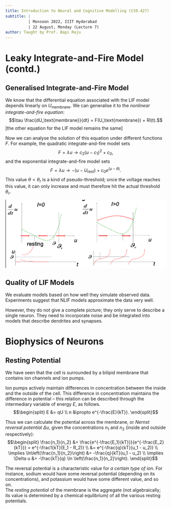 ```yaml
---
title: Introduction to Neural and Cognitive Modelling (CS9.427)
subtitle: |
          | Monsoon 2022, IIIT Hyderabad
          | 22 August, Monday (Lecture 7)
author: Taught by Prof. Bapi Raju
---
```


# Leaky Integrate-and-Fire Model (contd.)
## Generalised Integrate-and-Fire Model
We know that the differential equation associated with the LIF model depends linearly on $U_\text{membrane}$. We can generalise it to the *nonlinear integrate-and-fire equation*:
$$\tau \frac{dU_\text{membrane}}{dt} = F(U_\text{membrane}) + RI(t).$$
[the other equation for the LIF model remains the same]

Now we can analyse the solution of this equation under different functions $F$. For example, the quadratic integrate-and-fire model sets
$$F = \lambda u \to c_2(u-c_1)^2 + c_0,$$
and the exponential integrate-and-fire model sets
$$F = \lambda u \to -(u - U_\text{rest}) + c_0 e^{(u - \theta)}.$$
This value $\theta < \theta_r$ is a kind of pseudo-threshold; once the voltage reaches this value, it can only increase and must therefore hit the actual threshold $\theta_r$.

![Behaviour of Exponential LIF Model](explif.png)

## Quality of LIF Models
We evaluate models based on how well they simulate observed data. Experiments suggest that NLIF models approximate the data very well.

However, they do not give a complete picture; they only serve to describe a single neuron. They need to incorporate noise and be integrated into models that describe dendrites and synapses.

# Biophysics of Neurons
## Resting Potential
We have seen that the cell is surrounded by a bilipid membrane that contains ion channels and ion pumps.

Ion pumps actively maintain differences in concentration between the inside and the outside of the cell. This difference in concentration maintains the difference in potential – this relation can be described through the intermediary variable of energy $E$, as follows.
$$\begin{split}
E &= qU \\
n &\propto e^{-\frac{E}{kT}}. \end{split}$$

Thus we can calculate the potential across the membrane, or *Nernst reversal potential* $\Delta u$, given the concentrations $n_1$ and $n_2$ (inside and outside respectively):
$$\begin{split}
\frac{n_1}{n_2} &= \frac{e^{-\frac{E_1}{kT}}}{e^{-\frac{E_2}{kT}}} = e^{-\frac1{kT}(E_1 - R_2)} \\
&= e^{-\frac{q}{kT}(u_1 - u_2)} \\
\implies \ln\left(\frac{n_1}{n_2}\right) &= -\frac{q}{kT}(u_1 - u_2) \\
\implies \Delta u &= -\frac{kT}{q} \ln \left(\frac{n_1}{n_2}\right).
\end{split}$$

The reversal potential is a characteristic value for *a certain type of ion*. For instance, sodium would have some reversal potential (depending on its concentrations), and potassium would have some different value, and so on.  
The *resting potential* of the membrane is the aggregate (not algebraically; its value is determined by a chemical equlibrium) of all the various resting potentials.